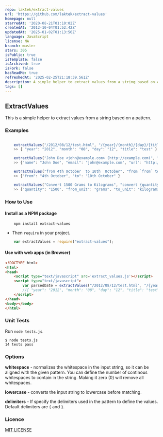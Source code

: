 ```yaml
---
repo: laktek/extract-values
url: 'https://github.com/laktek/extract-values'
homepage: null
starredAt: '2020-08-21T01:10:02Z'
createdAt: '2012-10-04T01:52:42Z'
updatedAt: '2025-01-02T01:13:56Z'
language: JavaScript
license: NA
branch: master
stars: 305
isPublic: true
isTemplate: false
isArchived: true
isFork: false
hasReadMe: true
refreshedAt: '2025-02-25T21:18:39.561Z'
description: A simple helper to extract values from a string based on a pattern.
tags: []
---
```


## ExtractValues

This is a simple helper to extract values from a string based on a pattern.

### Examples

```javascript

    extractValues("/2012/08/12/test.html", "/{year}/{month}/{day}/{title}.html")
    >> { "year": "2012", "month": "08", "day": "12", "title": "test" }

    extractValues("John Doe <john@example.com> (http://example.com)", "{name} <{email}> ({url})")
    >> {"name": "John Doe", "email": "john@example.com", "url": "http://example.com" }

    extractValues("from 4th October  to 10th  October", "from `from` to `to`", { whitespace: 1, delimiters: ["`", "`"] })
    >> {"from": "4th October", "to": "10th October" }

    extractValues("Convert 1500 Grams to Kilograms", "convert {quantity} {from_unit} to {to_unit}", { lowercase: true })
    >> {"quantity": "1500", "from_unit": "grams", "to_unit": "kilograms" }]

```

### How to Use

#### Install as a NPM package

```
    npm install extract-values
```

* Then `require` in your project.
    
```javascript
    var extractValues = require("extract-values");
```

#### Use with web apps (in Browser)

```html
<!DOCTYPE html>
<html>
<head>
    <script type="text/javascript" src='extract_values.js'></script>
    <script type="text/javascript">
        var parsedDate = extractValues("/2012/08/12/test.html", "/{year}/{month}/{day}/{title}.html")
        //{ "year": "2012", "month": "08", "day": "12", "title": "test" }
    </script>
</head>
<body></body>
</html>
```

### Unit Tests

Run `node tests.js`.

```shell
$ node tests.js
14 tests pass
```

### Options

**whitespace** - normalizes the whitespace in the input string, so it can be aligned with the given pattern. You can define the number of continous whitespaces to contain in the string. Making it zero (0) will remove all whitespaces.

**lowercase** - converts the input string to lowercase before matching.

**delimiters** - If specify the delimiters used in the pattern to define the values. Default delimiters are `{` and `}`.

### Licence

[MIT LICENSE](https://github.com/laktek/punch/blob/master/LICENSE)
